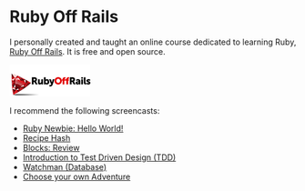 Ruby Off Rails
==============

I personally created and taught an online course dedicated to learning Ruby, [Ruby Off Rails](https://rubyoffrails.com/dashboard). It is free and open source.

![rubyoffrails](/images/ruby-off-rails.png)

I recommend the following screencasts:

* [Ruby Newbie: Hello World!](https://rubyoffrails.com/videos/16-ruby-newbie-hello-world)
* [Recipe Hash](https://rubyoffrails.com/videos/17-recipe-hash)
* [Blocks: Review](https://rubyoffrails.com/videos/6-blocks-review)
* [Introduction to Test Driven Design (TDD)](https://rubyoffrails.com/videos/18-introduction-to-test-driven-design-tdd)
* [Watchman (Database)](https://rubyoffrails.com/videos/3-watchman-database)
* [Choose your own Adventure](https://rubyoffrails.com/videos/5-choose-your-own-adventure)
